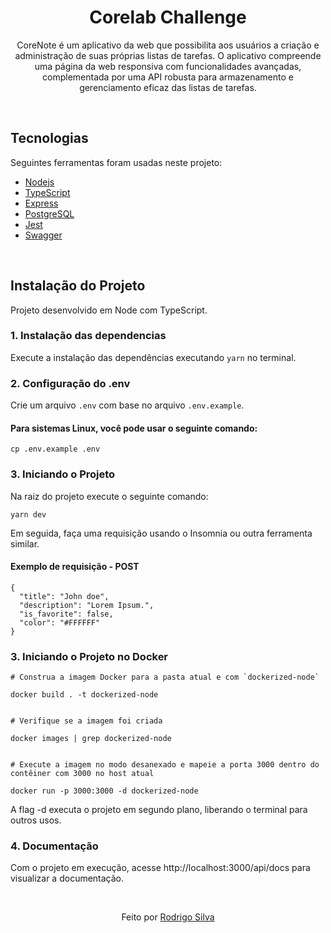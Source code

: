 <div align="center">
<h1>Corelab Challenge</h1>
<p>
CoreNote é um aplicativo da web que possibilita aos usuários a criação e administração de suas próprias listas de tarefas. O aplicativo compreende uma página da web responsiva com funcionalidades avançadas, complementada por uma API robusta para armazenamento e gerenciamento eficaz das listas de tarefas.
</p>
</div>

<br/>

## Tecnologias

Seguintes ferramentas foram usadas neste projeto:

- [Nodejs](https://nodejs.org/en/)
- [TypeScript](https://www.typescriptlang.org/)
- [Express](https://expressjs.com/)
- [PostgreSQL](https://www.postgresql.org/)
- [Jest](https://jestjs.io/pt-BR/)
- [Swagger](https://swagger.io/)

<br />

## Instalação do Projeto

Projeto desenvolvido em Node com TypeScript.

### 1. Instalação das dependencias

Execute a instalação das dependências executando `yarn` no terminal.

### 2. Configuração do .env

Crie um arquivo `.env` com base no arquivo `.env.example`.

#### Para sistemas Linux, você pode usar o seguinte comando:

```
cp .env.example .env
```

### 3. Iniciando o Projeto

Na raiz do projeto execute o seguinte comando:

```
yarn dev
```

Em seguida, faça uma requisição usando o Insomnia ou outra ferramenta similar.

#### Exemplo de requisição - POST

```
{
  "title": "John doe",
  "description": "Lorem Ipsum.",
  "is_favorite": false,
  "color": "#FFFFFF"
}
```

### 3. Iniciando o Projeto no Docker

```
# Construa a imagem Docker para a pasta atual e com `dockerized-node`

docker build . -t dockerized-node


# Verifique se a imagem foi criada

docker images | grep dockerized-node


# Execute a imagem no modo desanexado e mapeie a porta 3000 dentro do contêiner com 3000 no host atual

docker run -p 3000:3000 -d dockerized-node
```

A flag -d executa o projeto em segundo plano, liberando o terminal para outros usos.

### 4. Documentação

Com o projeto em execução, acesse http://localhost:3000/api/docs para visualizar a documentação.

<br/>
<p align="center">Feito por <a href="https://www.linkedin.com/in/rodrigo-de-jesus-silva/">Rodrigo Silva</a></p>
